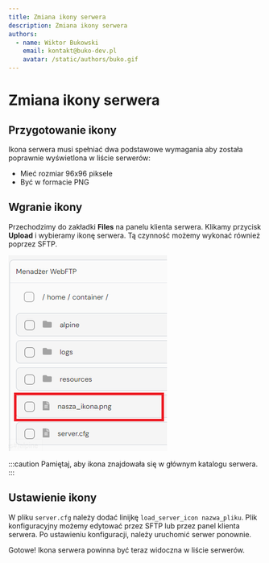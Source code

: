 ```yaml
---
title: Zmiana ikony serwera
description: Zmiana ikony serwera
authors:
  - name: Wiktor Bukowski
    email: kontakt@buko-dev.pl
    avatar: /static/authors/buko.gif
---
```

# Zmiana ikony serwera

## Przygotowanie ikony

Ikona serwera musi spełniać dwa podstawowe wymagania aby została poprawnie wyświetlona w liście serwerów:
- Mieć rozmiar 96x96 piksele
- Być w formacie PNG

## Wgranie ikony

Przechodzimy do zakładki **Files** na panelu klienta serwera. Klikamy przycisk **Upload** i wybieramy ikonę serwera.
Tą czynność możemy wykonać również poprzez SFTP.

![Wgrywanie ikony](/static/fivem/fivemicon.png)

:::caution
Pamiętaj, aby ikona znajdowała się w głównym katalogu serwera.
:::

## Ustawienie ikony

W pliku `server.cfg` należy dodać linijkę `load_server_icon nazwa_pliku`.
Plik konfiguracyjny możemy edytować przez SFTP lub przez panel klienta serwera.
Po ustawieniu konfiguracji, należy uruchomić serwer ponownie.

Gotowe! Ikona serwera powinna być teraz widoczna w liście serwerów.